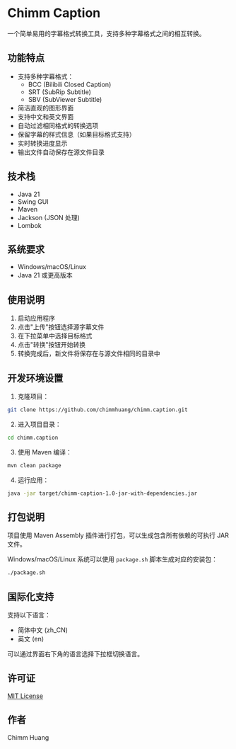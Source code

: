 # Chimm Caption

一个简单易用的字幕格式转换工具，支持多种字幕格式之间的相互转换。

## 功能特点

- 支持多种字幕格式：
  - BCC (Bilibili Closed Caption)
  - SRT (SubRip Subtitle)
  - SBV (SubViewer Subtitle)
- 简洁直观的图形界面
- 支持中文和英文界面
- 自动过滤相同格式的转换选项
- 保留字幕的样式信息（如果目标格式支持）
- 实时转换进度显示
- 输出文件自动保存在源文件目录

## 技术栈

- Java 21
- Swing GUI
- Maven
- Jackson (JSON 处理)
- Lombok

## 系统要求

- Windows/macOS/Linux
- Java 21 或更高版本

## 使用说明

1. 启动应用程序
2. 点击"上传"按钮选择源字幕文件
3. 在下拉菜单中选择目标格式
4. 点击"转换"按钮开始转换
5. 转换完成后，新文件将保存在与源文件相同的目录中

## 开发环境设置

1. 克隆项目：
```bash
git clone https://github.com/chimmhuang/chimm.caption.git
```

2. 进入项目目录：
```bash
cd chimm.caption
```

3. 使用 Maven 编译：
```bash
mvn clean package
```

4. 运行应用：
```bash
java -jar target/chimm-caption-1.0-jar-with-dependencies.jar
```

## 打包说明

项目使用 Maven Assembly 插件进行打包，可以生成包含所有依赖的可执行 JAR 文件。

Windows/macOS/Linux 系统可以使用 `package.sh` 脚本生成对应的安装包：
```bash
./package.sh
```

## 国际化支持

支持以下语言：
- 简体中文 (zh_CN)
- 英文 (en)

可以通过界面右下角的语言选择下拉框切换语言。

## 许可证

[MIT License](LICENSE)

## 作者

Chimm Huang 